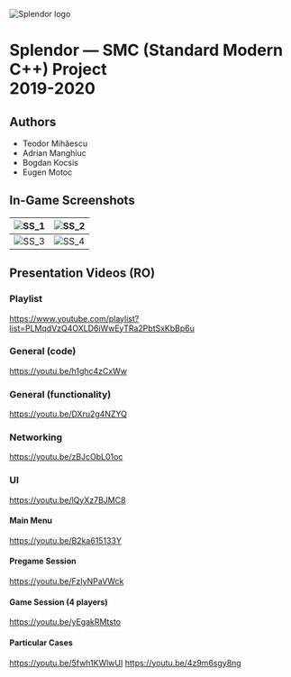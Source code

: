 ![Splendor logo](https://lh3.googleusercontent.com/fife/ABSRlIptzNCM_OtJePHX2N9jJ3VTRzdkT0XbaMQIq-R7ZcMhPntw-xHQXBEn1psuZAVBICGfbPB2HmV3jGEATy4NoOSgIfd-NwPp06rJSFDceFCpzF-G9csE67vGyB3JNZ8PRbu2tJZzRrTMGDgbbfnLJNCfiJuSVqHsOksLKp6LT2kLswNG1S0dnoRlh90PtEWc4gHJKAPefyKdg5cHaguKbxSCVWL52QJ2Oue8FpYKDKJa9g0CZDUWeUFaoSTTCMIvMk7__HrmK4h0DzULMAbOhLHa7nohB3iL_7aOOU1SOehqo9-BmJxkO-6e6iyDt_zDh6y0k-K76T8X6bYhA9D_6lEok9sFg-tLvzmZwSdBe4S6GlOs7ZsUQEw5vr-_0rIUmdYL_gyRpTyvW3K4F-jL4rriEwzaxk53OSFeuIQLzqGieiwG_Lbj5pRY2gDi93av9BUnVJx06j6xB8jqXDkzRuoEjiDrNquHSBL9pntJuez_kmAMauGvA-w3kgccAFA6B7SZNLNFgjVt4IHUsq4z0kraQEAk9mIXn1D5Z3QyeIkT4LNvU2eK1A3k0Ykl_wAwdcGUNySgETnNohKDkS0fWPdbcjrDqQZIwwJM9qt--h9bpphhRWgHPagip4el41Zu9MlETKjJeLg8XidBvaUE2O9gHv37-zJ5FPoHk1SDb3sEO9OfYtymzyxiH0HG8yJVQHBQgGskiwBbGHsRFdJRYbWjnNzBAT3jdg=w1272-h1007-ft)

# Splendor — SMC (Standard Modern C++) Project<br>2019-2020

## Authors

  - Teodor Mihăescu
  - Adrian Manghiuc
  - Bogdan Kocsis
  - Eugen Motoc

## In-Game Screenshots

![SS_1](https://lh3.googleusercontent.com/fife/ABSRlIrOJgHQpkMukNkDYDehz52DnXcFmM2CRpyTSRlSMaoPs9IqbpovYgYPip1_onIIAiBkkRswf3_tJRP5G70ihbmu7fwcEJUzudjABn264UY1f-oM8qbND-G9CAKL6XK5Nrr4B_0DJ_viiABd_w2XaL-dzLaIf4XUjeoSaj8djdj1bWxeLf3yF-i0OxcpEETrIlpziw0ZBBF21Tv4xcg95WH_NeqgUGgr7NG86r_byIyNlyF2kbfglnCIchOqKGGIy05Hz8WUWp1n7Ond554-XxlKhFOfK9sGlDPJHHWG3LG405vzx3gqw4_XThE79B2io_6DQLMOrDTNRVsgoin2C_ECVpSI-Vh5faAdekqlR5zVLRHOFmXOIiojJBKdl0hQfAj4F8V7ld6j2o9S31pfQvH7DxyJFGy1VsO7FP5fWFXAWtW4LMPBrk3gV5RXh2dfO9UIBW7Qn-QjuaPQ0ja2swacd9UnBaeBS-rY-WtsgTPCeG-wDSAX692lifT0XhOuWhx70n8Rl343OBl4vm2oQlqZdNjxfYDJiqyF_YA1vbffILiP_sfy0mpqCt5xCxGV8ph4o8gmhMuFO-2PkRME1ULdXPpRvGjNci34cfMpNy0AIy0ZwlWDggIvV1VH3obYWGPt2lb8mj4CpG33icP34D6__a5VRgkpL_2R7JtqKLWP3w6U4KVUiSLTk4YJetOuoqxXcTp9I8uNTr4lrs4yBAE40x3QLlpXXA=w1272-h1007-ft)  |  ![SS_2](https://lh3.googleusercontent.com/fife/ABSRlIqiDokTOoK0nUAL2QUYC95QIQt67tq6fO3bZ4OSh0YqkkNv1V2IrIPJbddVPLLBE0TbinmBIATicAW8GCTYq155gZQEtp4i8sgT5_AQnmvbxE_KxdORI49RRoWUYEP1lyDwK7dAAkr11HNFaXj8vs27CMkY6BAjs9h_fi_kOzkTFlcoy-FqWQZPgWSHxzFl13-PgMWqiJoCzuQFuXJoofrtuW_VBoghgFBmOmx_p4OTNxTAEYW_jHlQgY_Wi6OpJzuqfgmeG1ICMBtPgqlDaI-5gwAha9l4HNs_y1nkr8ix3AUeOYNby18o1EQkamFeArZ35tdLzrPxofNUuChPAsk8fIjCWMKwNinqXRjGnzFNzfFFW_H2-zKljPGwTJepZyXrmFROzEIUktOA9yf4l5zyVd1UCac77ikabsAMI2PdYt8Wyyy-x7juLLwxIsKy4bUWKaaMxV3TFHEo9IsL9jw17hbofMbexUPhdQXq6ZQR1toxG9IrFvUj-moVCXetpL0maKfaEWhlaKDyMmpoRpdtjQpHApGPbZKfqbVYCUl7_EAoUncnih7M_Gl2ZnRzLvI5B7byRVKzLBFaVYs7AqkD9_7uzZz051CjeOr2bjlsL_zgK8ybIl5wrf4L0WNcgY2eLJFs8d3kkHRkEmAJEFxhMUk6RuD7SD6VEV2iRrtxq-snwccJfIfnd4Lp1AouWWwyZR-tr4YW8mXUpsXwAgdjBGCEf_997w=w1272-h1007-ft)
:------------------------:|:------------------------:
![SS_3](https://lh3.googleusercontent.com/fife/ABSRlIq1BZ6e1dykRjQXC0sZJ6iE54cI3x_9s4hPP21xulFsbu7EZpKg_MrpshiPsNYgrbHipOX9-XWSP8YN-G6zFYu8ZeNA2rrTtBcyPjnrTq1aIP9GkVxx4J7M6OyV2ec8P32cyNlylZRTnf6lqMizpbOmqxpAV4PABWLRTUC7GS0UI14HzzL4sR_5tnIHkOcd62GTXL59derm6UO64EkkmVh-zRfdwFL5iPqjO3NmMOBOxDzWO3rPG1v9aGStRGkgRvNqCzGYt5D3mT-F9EHaNbNzMLv-svhUuS3sNctJc4ynmuZNEv7NW51T9Iq3GWJtZ7AqIvGiBTeJDDWo4jT7BEXc2Mp8c6lK4_5_omP9jBKPcm-T26QRPYevtpiDJUSANoDH54aRIrO88IbmzQsWWzB61gmAD-9f_IlYk9b7ebyQKolTPDMx7n5-NxG0QkW340LMsqRqOXKw0DWksusoZmDRQtWNBNjYMoY-DzUDHzHh09s1FUnKGE86MqHyvLvlzZdotDWREnVSL83s-F3lSV4Z7bx_bOFwNo4K_iVHSFznJacqiH1gmN6HqTzjn7APZoFdtwc_ItBFLKRUZeB_JtkqW7FBozyk61Zwdyuz-vHtMvdge60CHx9Ro6cH4MXNpztXSQi-nGiNGgdc766oRHkxkPgdGP7CIcuV-iAmxPdL14j23bs2qEVCxjXVhxXDU3sbNMWUeiRTYaveCTlKOqzF8FZO7k8zzg=w1272-h1007-ft)  |  ![SS_4](https://lh3.googleusercontent.com/fife/ABSRlIqHXFY3USLdDIXUqQkNpDN7tpNhybafiWqVq9072BTaIY76HxymMMKiUX37EPhcZm_l-Uw9MuEvorSQWfwoL1FSF_Y06-HjvpPZBY33pqRbdSQaAQ1fJjPaQsNeu-Exdyn-xzO1Bt8xztwjoiY90tJGSfB2qQB0U_iiRDFvcv_OyYZ0Dyc5dLXm6zQdSTkkeWm8me7xP3P_SjMT1-1C1xxjZl5oFWfsGQJG-ctk3JJ1OYV65fJ3pUxV03alp53wNqMPqOdqaAT5nL5zvBAu_287gcJU6KLg8OnXiRDPMnf-MwA9fwmglKWih0N1OVCjOl1xAXGZHTrW4NtxYvl66DYcG-XJKTDC_dJ3YQjoenX8xR09e2fdolNLnGHIxDlSBtexFQAqCbJBTBo805bGTSdr5cPpS4OF_Y4ztLxXWubpRODZYZvv2YFVlAsGXJCa74a84nq_PiFRMz_Pb1CMVcBgdiz54pHeMLX3ErZfbmDep5nKcoT5qmmyD0ea0GQTbtuZw0m4SHgcINMBBUe2ETSX-6iLnxTnFvYr0Myxk8Xha6VRCVFkYh0kTU_dYbeOYWu7DGu6TDLUF2NkPVYG1k4vBG-mdNkCDq7-UZiPDlgJqdsi0Nb26vr7FeCwkXNy1dEDG4lxk8O6hZ8A-RN6u35OoXWsel36flbfjHiHp3Y_yO2PuEY_sp23K_ZovuBQ9qAc7kcn-qXk5QeUBMe5y-SVbx1T6XD-9g=w1272-h1007-ft)

## Presentation Videos (RO)

### Playlist
https://www.youtube.com/playlist?list=PLMqdVzQ4OXLD6iWwEyTRa2PbtSxKbBp6u

### General (code)
https://youtu.be/h1ghc4zCxWw

### General (functionality)
https://youtu.be/DXru2g4NZYQ

### Networking
https://youtu.be/zBJcObL01oc

### UI
https://youtu.be/lQyXz7BJMC8

#### Main Menu
https://youtu.be/B2ka615133Y

#### Pregame Session
https://youtu.be/FzIyNPaVWck

#### Game Session (4 players)
https://youtu.be/yEgakRMtsto

#### Particular Cases
https://youtu.be/5fwh1KWlwUI
https://youtu.be/4z9m6sgy8ng 
